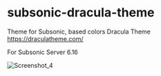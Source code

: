 # subsonic-dracula-theme
Theme for Subsonic, based colors Dracula Theme https://draculatheme.com/

For Subsonic Server 6.16

![Screenshot_4](https://github.com/octaviz/subsonic-dracula-theme/assets/856579/0627d4fd-a176-473b-a9fe-ec5536eeea4d)

